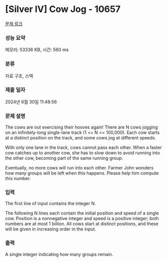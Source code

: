 # [Silver IV] Cow Jog - 10657 

[문제 링크](https://www.acmicpc.net/problem/10657) 

### 성능 요약

메모리: 53336 KB, 시간: 560 ms

### 분류

자료 구조, 스택

### 제출 일자

2024년 6월 30일 11:48:56

### 문제 설명

<p>The cows are out exercising their hooves again!  There are N cows jogging on an infinitely-long single-lane track (1 <= N <= 100,000). Each cow starts at a distinct position on the track, and some cows jog at different speeds.</p>

<p>With only one lane in the track, cows cannot pass each other.  When a faster cow catches up to another cow, she has to slow down to avoid running into the other cow, becoming part of the same running group.</p>

<p>Eventually, no more cows will run into each other.  Farmer John wonders how many groups will be left when this happens.  Please help him compute this number.</p>

### 입력 

 <p>The first line of input contains the integer N.</p>

<p>The following N lines each contain the initial position and speed of a single cow.  Position is a nonnegative integer and speed is a positive integer; both numbers are at most 1 billion.  All cows start at  distinct positions, and these will be given in increasing order in the input.</p>

### 출력 

 <p>A single integer indicating how many groups remain.</p>

<p> </p>

